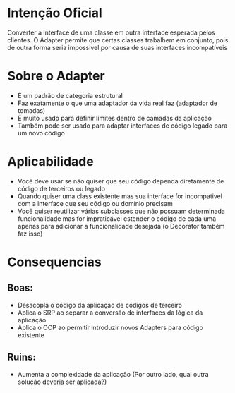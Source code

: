 # Intenção Oficial

Converter a interface de uma classe em outra interface esperada pelos clientes. O Adapter permite que certas classes trabalhem em conjunto, pois de outra forma seria impossivel por causa de suas interfaces incompatíveis 

# Sobre o Adapter

* É um padrão de categoria estrutural  
* Faz exatamente o que uma adaptador da vida real faz (adaptador de tomadas) 
* É muito usado para definir limites dentro de camadas da aplicação 
* Também pode ser usado para adaptar interfaces de código legado para um novo código

# Aplicabilidade

* Você deve usar se não quiser que seu código dependa diretamente de código de terceiros ou legado
* Quando quiser uma class existente mas sua interface for incompativel com a interface que seu código ou domínio precisam 
* Você quiser reutilizar várias subclasses que não possuam determinada funcionalidade mas for impraticável estender o código de cada uma apenas para adicionar a funcionalidade desejada (o Decorator também faz isso)

# Consequencias

## Boas:

* Desacopla o código da aplicação de códigos de terceiro
* Aplica o SRP ao separar a conversão de interfaces da lógica da aplicação
* Aplica o OCP ao permitir introduzir novos Adapters para código existente 

## Ruins:

* Aumenta a complexidade da aplicação (Por outro lado, qual outra solução deveria ser aplicada?) 